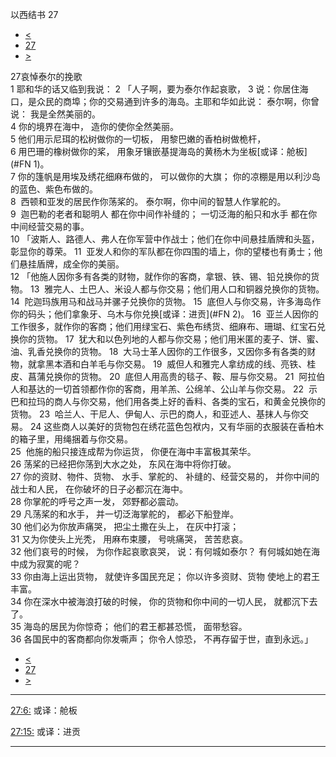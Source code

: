 ﻿





 以西结书 27




* [<](bible/EZK26.md)
* [27](bible/EZK.md)
* [>](bible/EZK28.md)



 
27哀悼泰尔的挽歌  
1 耶和华的话又临到我说： 
2 「人子啊，要为泰尔作起哀歌， 
3 说：你居住海口，是众民的商埠；你的交易通到许多的海岛。主耶和华如此说： 泰尔啊，你曾说： 我是全然美丽的。  
4 你的境界在海中， 造你的使你全然美丽。  
5 他们用示尼珥的松树做你的一切板， 用黎巴嫩的香柏树做桅杆，  
6 用巴珊的橡树做你的桨， 用象牙镶嵌基提海岛的黄杨木为坐板[或译：舱板](#FN
1)。  
7 你的篷帆是用埃及绣花细麻布做的， 可以做你的大旗； 你的凉棚是用以利沙岛的蓝色、紫色布做的。  
8  西顿和亚发的居民作你荡桨的。 泰尔啊，你中间的智慧人作掌舵的。  
9  迦巴勒的老者和聪明人 都在你中间作补缝的； 一切泛海的船只和水手 都在你中间经营交易的事。  
10 「波斯人、路德人、弗人在你军营中作战士；他们在你中间悬挂盾牌和头盔，彰显你的尊荣。 
11  亚发人和你的军队都在你四围的墙上，你的望楼也有勇士；他们悬挂盾牌，成全你的美丽。  
12 「他施人因你多有各类的财物，就作你的客商，拿银、铁、锡、铅兑换你的货物。 
13  雅完人、土巴人、米设人都与你交易；他们用人口和铜器兑换你的货物。 
14  陀迦玛族用马和战马并骡子兑换你的货物。 
15  底但人与你交易，许多海岛作你的码头；他们拿象牙、乌木与你兑换[或译：进贡](#FN
2)。 
16  亚兰人因你的工作很多，就作你的客商；他们用绿宝石、紫色布绣货、细麻布、珊瑚、红宝石兑换你的货物。 
17  犹大和以色列地的人都与你交易；他们用米匿的麦子、饼、蜜、油、乳香兑换你的货物。 
18  大马士革人因你的工作很多，又因你多有各类的财物，就拿黑本酒和白羊毛与你交易。 
19  威但人和雅完人拿纺成的线、亮铁、桂皮、菖蒲兑换你的货物。 
20  底但人用高贵的毯子、鞍、屉与你交易。 
21  阿拉伯人和基达的一切首领都作你的客商，用羊羔、公绵羊、公山羊与你交易。 
22  示巴和拉玛的商人与你交易，他们用各类上好的香料、各类的宝石，和黄金兑换你的货物。 
23  哈兰人、干尼人、伊甸人、示巴的商人，和亚述人、基抹人与你交易。 
24 这些商人以美好的货物包在绣花蓝色包袱内，又有华丽的衣服装在香柏木的箱子里，用绳捆着与你交易。  
25  他施的船只接连成帮为你运货， 你便在海中丰富极其荣华。  
26 荡桨的已经把你荡到大水之处， 东风在海中将你打破。  
27 你的资财、物件、货物、 水手、掌舵的、 补缝的、经营交易的， 并你中间的战士和人民， 在你破坏的日子必都沉在海中。  
28 你掌舵的呼号之声一发， 郊野都必震动。  
29 凡荡桨的和水手， 并一切泛海掌舵的， 都必下船登岸。  
30 他们必为你放声痛哭， 把尘土撒在头上， 在灰中打滚；  
31 又为你使头上光秃， 用麻布束腰， 号咷痛哭， 苦苦悲哀。  
32 他们哀号的时候， 为你作起哀歌哀哭， 说：有何城如泰尔？ 有何城如她在海中成为寂寞的呢？  
33 你由海上运出货物， 就使许多国民充足； 你以许多资财、货物 使地上的君王丰富。  
34 你在深水中被海浪打破的时候， 你的货物和你中间的一切人民， 就都沉下去了。  
35 海岛的居民为你惊奇； 他们的君王都甚恐慌， 面带愁容。  
36 各国民中的客商都向你发嘶声； 你令人惊恐， 不再存留于世，直到永远。」 
* [<](bible/EZK26.md)
* [27](bible/EZK.md)
* [>](bible/EZK28.md)





---


[27:6:](#V6)
或译：舱板


[27:15:](#V15)
或译：进贡




---









